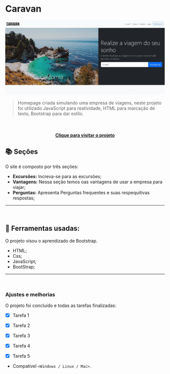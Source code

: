# Caravan

<!---Esses são exemplos. Veja https://shields.io para outras pessoas ou para personalizar este conjunto de escudos. Você pode querer incluir dependências, status do projeto e informações de licença aqui--->

<img src="Assets/caravan-read-me.JPG" alt="Caravan">

> Homepage criada simulando uma empresa de viagens, neste projeto foi utilizado JavaScript para reatividade, HTML para marcação de texto, Bootstrap para dar estilo.
<br>

<h4 align="center"><a href="https://caravan-viagens-empresa.netlify.app/">Clique para visitar o projeto</a></h4>

## 📚 Seções

O site é composto por três seções:

- **Excursões:** Increva-se para as excursões;
- **Vantagens:** Nessa seção temos oas vantagens de usar a empresa para viajar;
- **Perguntas:** Apresenta Perguntas frequentes e suas respequitivas respostas;
---

<br>

## 🚀  Ferramentas usadas:

O projeto visou o aprendizado de Bootstrap.

- HTML;
- Css;
- JavaScript;
- BootStrap;
---
<br>

### Ajustes e melhorias

O projeto foi concluído e todas as tarefas finalizadas:

- [x] Tarefa 1
- [x] Tarefa 2
- [x] Tarefa 3
- [x] Tarefa 4
- [x] Tarefa 5


* Compatível `<Windows / Linux / Mac>`.
